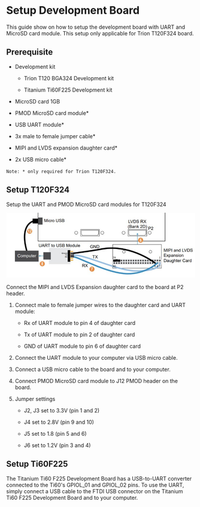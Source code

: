 # Setup Development Board

This guide show on how to setup the development board with UART and MicroSD card module. This setup only applicable for Trion T120F324 board.

## Prerequisite

- Development kit
  
  - Trion T120 BGA324 Development kit
  
  - Titanium Ti60F225 Development kit

- MicroSD card 1GB

- PMOD MicroSD card module*

- USB UART module*

- 3x male to female jumper cable*

- MIPI and LVDS expansion daughter card*

- 2x USB micro cable*

`Note: * only required for Trion T120F324.`

## Setup T120F324

Setup the UART and PMOD MicroSD card modules for T120F324

<img src="img/setup_t120f324.jpg" title="" alt="alt text" width="589">

Connect the MIPI and LVDS Expansion daughter card to the board at P2 header.

1. Connect male to female jumper wires to the daughter card and UART module:
   
   - Rx of UART module to pin 4 of daughter card 
   
   - Tx of UART module to pin 2 of daughter card
   
   - GND of UART module to pin 6 of daughter card

2. Connect the UART module to your computer via USB micro cable.

3. Connect a USB micro cable to the board and to your computer.

4. Connect PMOD MicroSD card module to J12 PMOD header on the board.

5. Jumper settings
   
   - J2, J3 set to 3.3V (pin 1 and 2)
   
   - J4 set to 2.8V (pin 9 and 10)
   
   - J5 set to 1.8 (pin 5 and 6)
   
   - J6 set to 1.2V (pin 3 and 4)

## Setup Ti60F225

The Titanium Ti60 F225 Development Board has a USB-to-UART converter connected to the Ti60's GPIOL_01 and GPIOL_02 pins. To use the UART, simply connect a USB cable to the FTDI USB connector on the Titanium Ti60 F225 Development Board and to your computer.
